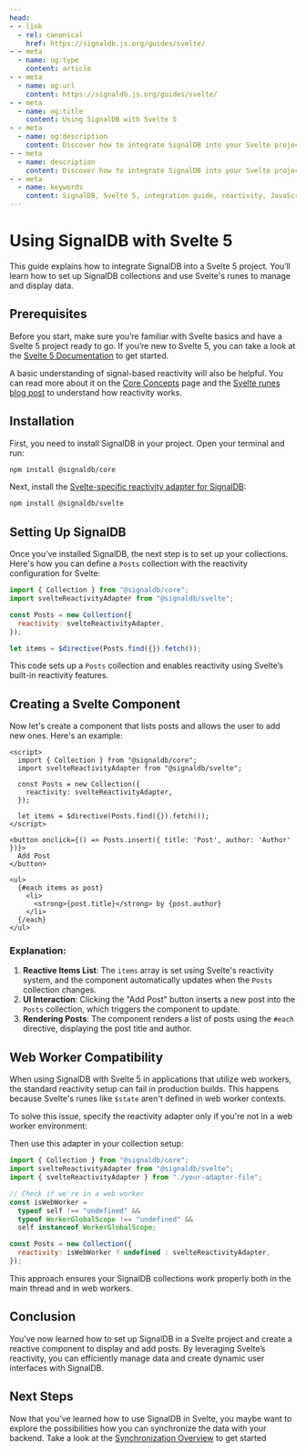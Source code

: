 ```yaml
---
head:
- - link
  - rel: canonical
    href: https://signaldb.js.org/guides/svelte/
- - meta
  - name: og:type
    content: article
- - meta
  - name: og:url
    content: https://signaldb.js.org/guides/svelte/
- - meta
  - name: og:title
    content: Using SignalDB with Svelte 5
- - meta
  - name: og:description
    content: Discover how to integrate SignalDB into your Svelte project. This guide covers the initial setup and building a reactive component with Svelte runes.
- - meta
  - name: description
    content: Discover how to integrate SignalDB into your Svelte project. This guide covers the initial setup and building a reactive component with Svelte runes.
- - meta
  - name: keywords
    content: SignalDB, Svelte 5, integration guide, reactivity, JavaScript, TypeScript, Svelte runes, SignalDB plugin, collection setup, reactive components, real-time updates
---
```

# Using SignalDB with Svelte 5

This guide explains how to integrate SignalDB into a Svelte 5 project. You’ll learn how to set up SignalDB collections and use Svelte's runes to manage and display data.

## Prerequisites

Before you start, make sure you’re familiar with Svelte basics and have a Svelte 5 project ready to go. If you’re new to Svelte 5, you can take a look at the [Svelte 5 Documentation](https://svelte-5-preview.vercel.app/docs/introduction) to get started.

A basic understanding of signal-based reactivity will also be helpful. You can read more about it on the [Core Concepts](/core-concepts/#signals-and-reactivity) page and the [Svelte runes blog post](https://svelte.dev/blog/runes) to understand how reactivity works.

## Installation

First, you need to install SignalDB in your project. Open your terminal and run:

```bash
npm install @signaldb/core
```

Next, install the [Svelte-specific reactivity adapter for SignalDB](/reference/svelte/):

```bash
npm install @signaldb/svelte
```

## Setting Up SignalDB

Once you’ve installed SignalDB, the next step is to set up your collections. Here's how you can define a `Posts` collection with the reactivity configuration for Svelte:

```js
import { Collection } from "@signaldb/core";
import svelteReactivityAdapter from "@signaldb/svelte";

const Posts = new Collection({
  reactivity: svelteReactivityAdapter,
});

let items = $directive(Posts.find({}).fetch());
```

This code sets up a `Posts` collection and enables reactivity using Svelte’s built-in reactivity features.

## Creating a Svelte Component

Now let's create a component that lists posts and allows the user to add new ones. Here's an example:

```svelte
<script>
  import { Collection } from "@signaldb/core";
  import svelteReactivityAdapter from "@signaldb/svelte";

  const Posts = new Collection({
    reactivity: svelteReactivityAdapter,
  });

  let items = $directive(Posts.find({}).fetch());
</script>

<button onclick={() => Posts.insert({ title: 'Post', author: 'Author' })}>
  Add Post
</button>

<ul>
  {#each items as post}
    <li>
      <strong>{post.title}</strong> by {post.author}
    </li>
  {/each}
</ul>
```

### Explanation:

1. **Reactive Items List**: The `items` array is set using Svelte's reactivity system, and the component automatically updates when the `Posts` collection changes.
2. **UI Interaction**: Clicking the "Add Post" button inserts a new post into the `Posts` collection, which triggers the component to update.
3. **Rendering Posts**: The component renders a list of posts using the `#each` directive, displaying the post title and author.

## Web Worker Compatibility

When using SignalDB with Svelte 5 in applications that utilize web workers, the standard reactivity setup can fail in production builds. This happens because Svelte's runes like `$state` aren't defined in web worker contexts.

To solve this issue, specify the reactivity adapter only if you're not in a web worker environment:

Then use this adapter in your collection setup:

```js
import { Collection } from "@signaldb/core";
import svelteReactivityAdapter from "@signaldb/svelte";
import { svelteReactivityAdapter } from "./your-adapter-file";

// Check if we're in a web worker
const isWebWorker =
  typeof self !== "undefined" &&
  typeof WorkerGlobalScope !== "undefined" &&
  self instanceof WorkerGlobalScope;

const Posts = new Collection({
  reactivity: isWebWorker ? undefined : svelteReactivityAdapter,
});
```

This approach ensures your SignalDB collections work properly both in the main thread and in web workers.

## Conclusion

You’ve now learned how to set up SignalDB in a Svelte project and create a reactive component to display and add posts. By leveraging Svelte’s reactivity, you can efficiently manage data and create dynamic user interfaces with SignalDB.

## Next Steps

Now that you’ve learned how to use SignalDB in Svelte, you maybe want to explore the possibilities how you can synchronize the data with your backend.
Take a look at the [Synchronization Overview](/sync/) to get started
